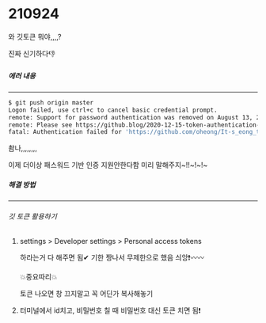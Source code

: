 # 210924

와 깃토큰 뭐야,,,,?

진짜 신기하다👎





##### 에러 내용

<hr>

```bash
$ git push origin master
Logon failed, use ctrl+c to cancel basic credential prompt.
remote: Support for password authentication was removed on August 13, 2021. Please use a personal access token instead.
remote: Please see https://github.blog/2020-12-15-token-authentication-requirements-for-git-operations/ for more information.
fatal: Authentication failed for 'https://github.com/oheong/It-s_eong_time.git/'
```

촴나,,,,,,,,

이제 더이상 패스워드 기반 인증 지원안한다함 미리 말해주지~!!~!~!~



##### 해결 방법

<hr>

###### 깃 토큰 활용하기

1. settings > Developer settings > Personal access tokens

   하라는거 다 해주면 됨✔ 기한 짱나서 무제한으로 했음 싀앙❗〰〰

   💥중요따리💥

   토큰 나오면 창 끄지말고 꼭 어딘가 복사해놓기

2. 터미널에서 id치고, 비밀번호 칠 때 비밀번호 대신 토큰 치면 됨❗

